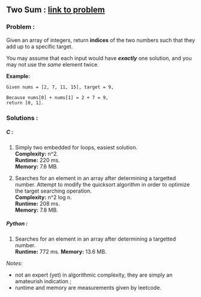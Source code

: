 ## Two Sum : **[link to problem](https://leetcode.com/problems/two-sum/)**


### Problem :

Given an array of integers, return **indices** of the two 
numbers such that they add up to a specific target.  

You may assume that each input would have **_exactly_** one solution,
and you may not use the _same_ element twice.  

**Example:**  

```
Given nums = [2, 7, 11, 15], target = 9,  

Because nums[0] + nums[1] = 2 + 7 = 9,
return [0, 1].
```

### Solutions :

##### C :
1. Simply two embedded for loops, easiest solution.  
**Complexity:** n^2.  
**Runtime:** 220 ms.  
**Memory:** 7.6 MB.

2. Searches for an element in an array after determining a 
targetted number. Attempt to modify the quicksort algorithm 
in order to optimize the target searching operation.  
**Complexity:** n^2 log n.  
**Runtime:** 208 ms.  
**Memory:** 7.8 MB.

##### Python :
1. Searches for an element in an array after determining a 
targetted number.   
**Runtime:** 772 ms.
**Memory:** 13.6 MB.


_Notes:_ 
   - not an expert (yet) in algorithmic complexity, they are 
    simply an amateurish indication ;
   - runtime and memory are measurements given by leetcode.
